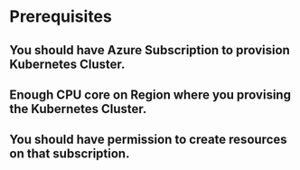 # Prerequisites

## You should have Azure Subscription to provision Kubernetes Cluster.

## Enough CPU core on Region where you provising the Kubernetes Cluster.

## You should have permission to create resources on that subscription.
